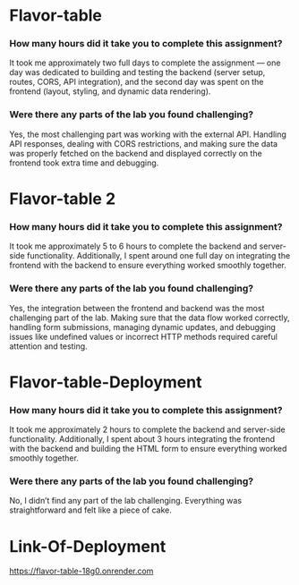 # Flavor-table


### How many hours did it take you to complete this assignment?

<p>It took me approximately two full days to complete the assignment — one day was dedicated to building and testing the backend (server setup, routes, CORS, API integration), and the second day was spent on the frontend (layout, styling, and dynamic data rendering).</p>

### Were there any parts of the lab you found challenging?
<p>Yes, the most challenging part was working with the external API. Handling API responses, dealing with CORS restrictions, and making sure the data was properly fetched on the backend and displayed correctly on the frontend took extra time and debugging.</p>


# Flavor-table 2 

### How many hours did it take you to complete this assignment?

<p>It took me approximately 5 to 6 hours to complete the backend and server-side functionality. Additionally, I spent around one full day on integrating the frontend with the backend to ensure everything worked smoothly together.</p>

### Were there any parts of the lab you found challenging?

<p>Yes, the integration between the frontend and backend was the most challenging part of the lab. Making sure that the data flow worked correctly, handling form submissions, managing dynamic updates, and debugging issues like undefined values or incorrect HTTP methods required careful attention and testing.</p>

# Flavor-table-Deployment
### How many hours did it take you to complete this assignment?

<p>It took me approximately 2 hours to complete the backend and server-side functionality. Additionally, I spent about 3 hours integrating the frontend with the backend and building the HTML form to ensure everything worked smoothly together.</p>

### Were there any parts of the lab you found challenging?

<p>No, I didn’t find any part of the lab challenging. Everything was straightforward and felt like a piece of cake.</p>

# Link-Of-Deployment

https://flavor-table-18g0.onrender.com
